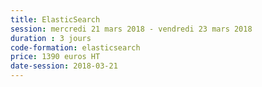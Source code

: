 ```yaml
---
title: ElasticSearch
session: mercredi 21 mars 2018 - vendredi 23 mars 2018
duration : 3 jours
code-formation: elasticsearch
price: 1390 euros HT
date-session: 2018-03-21
---
```


